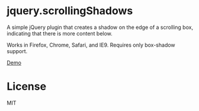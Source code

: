 jquery.scrollingShadows
=======================

A simple jQuery plugin that creates a shadow on the edge of a scrolling box, indicating that there is more content below.

Works in Firefox, Chrome, Safari, and IE9. Requires only box-shadow support.

[Demo](http://strml.github.com/examples/jquery.scrollingShadows.html)


License
=======

MIT
